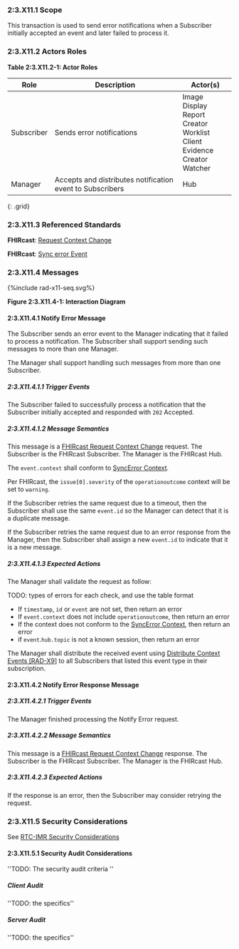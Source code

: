 ### 2:3.X11.1 Scope

This transaction is used to send error notifications when a Subscriber initially accepted an event and later failed to process it.

### 2:3.X11.2 Actors Roles

**Table 2:3.X11.2-1: Actor Roles**

| Role | Description | Actor(s) |
|------|-------------|----------|
| Subscriber | Sends error notifications | Image Display<br>Report Creator<br>Worklist Client<br>Evidence Creator<br>Watcher |
| Manager | Accepts and distributes notification event to Subscribers | Hub |
{: .grid}

### 2:3.X11.3 Referenced Standards

**FHIRcast**: [Request Context Change](https://build.fhir.org/ig/HL7/fhircast-docs/2-6-RequestContextChange.html#request-context-change)

**FHIRcast**: [Sync error Event](https://build.fhir.org/ig/HL7/fhircast-docs/3-2-1-syncerror.html)

### 2:3.X11.4 Messages

<div>
{%include rad-x11-seq.svg%}
</div>

<div style="clear: left"/>

**Figure 2:3.X11.4-1: Interaction Diagram**

#### 2:3.X11.4.1 Notify Error Message

The Subscriber sends an error event to the Manager indicating that it failed to process a notification. The Subscriber shall support sending such messages to more than one Manager.

The Manager shall support handling such messages from more than one Subscriber. 

##### 2:3.X11.4.1.1 Trigger Events

The Subscriber failed to successfully process a notification that the Subscriber initially accepted and responded with `202` Accepted.

##### 2:3.X11.4.1.2 Message Semantics

This message is a [FHIRcast Request Context Change](https://build.fhir.org/ig/HL7/fhircast-docs/2-6-RequestContextChange.html#request-context-change-body) request. The Subscriber is the FHIRcast Subscriber. The Manager is the FHIRcast Hub.

The `event.context` shall conform to [SyncError Context](https://build.fhir.org/ig/HL7/fhircast-docs/3-2-1-syncerror.html#context).

Per FHIRcast, the `issue[0].severity` of the `operationoutcome` context will be set to `warning`.

If the Subscriber retries the same request due to a timeout, then the Subscriber shall use the same `event.id` so the Manager can detect that it is a duplicate message.

If the Subscriber retries the same request due to an error response from the Manager, then the Subscriber shall assign a new `event.id` to indicate that it is a new message.

##### 2:3.X11.4.1.3 Expected Actions

The Manager shall validate the request as follow:

TODO: types of errors for each check, and use the table format

* If `timestamp`, `id` or `event` are not set, then return an error
* If `event.context` does not include `operationoutcome`, then return an error
* If the context does not conform to the [SyncError Context](https://build.fhir.org/ig/HL7/fhircast-docs/3-2-1-syncerror.html#context), then return an error
* if `event`.`hub.topic` is not a known session, then return an error

The Manager shall distribute the received event using [Distribute Context Events [RAD-X9]](rad-x9.html) to all Subscribers that listed this event type in their subscription.

#### 2:3.X11.4.2 Notify Error Response Message

##### 2:3.X11.4.2.1 Trigger Events

The Manager finished processing the Notify Error request.

##### 2:3.X11.4.2.2 Message Semantics

This message is a [FHIRcast Request Context Change]() response. The Subscriber is the FHIRcast Subscriber. The Manager is the FHIRcast Hub.

##### 2:3.X11.4.2.3 Expected Actions

If the response is an error, then the Subscriber may consider retrying the request.

### 2:3.X11.5 Security Considerations

See [RTC-IMR Security Considerations](volume-1.html#1xx5-rtc-imr-security-considerations)

#### 2:3.X11.5.1 Security Audit Considerations

''TODO: The security audit criteria ''

##### Client Audit 

''TODO: the specifics''

##### Server Audit 

''TODO: the specifics''
